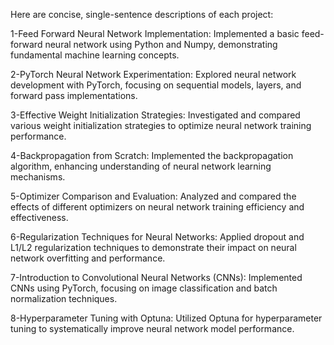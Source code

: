 Here are concise, single-sentence descriptions of each project:

1-Feed Forward Neural Network Implementation: Implemented a basic feed-forward neural network using Python and Numpy, demonstrating fundamental machine learning concepts.

2-PyTorch Neural Network Experimentation: Explored neural network development with PyTorch, focusing on sequential models, layers, and forward pass implementations.

3-Effective Weight Initialization Strategies: Investigated and compared various weight initialization strategies to optimize neural network training performance.

4-Backpropagation from Scratch: Implemented the backpropagation algorithm, enhancing understanding of neural network learning mechanisms.

5-Optimizer Comparison and Evaluation: Analyzed and compared the effects of different optimizers on neural network training efficiency and effectiveness.

6-Regularization Techniques for Neural Networks: Applied dropout and L1/L2 regularization techniques to demonstrate their impact on neural network overfitting and performance.

7-Introduction to Convolutional Neural Networks (CNNs): Implemented CNNs using PyTorch, focusing on image classification and batch normalization techniques.

8-Hyperparameter Tuning with Optuna: Utilized Optuna for hyperparameter tuning to systematically improve neural network model performance.
